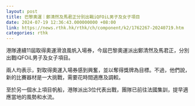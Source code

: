 ```yaml
---
layout: post
title: 巴黎奧運｜鄭清然及馬君正分別出戰iQFOiL男子及女子項目
date: 2024-07-19 12:36:43.000000000 +08:00
link: https://news.rthk.hk/rthk/ch/component/k2/1762267-20240719.htm
categories: rthk
---
```


港隊連續11屆取得奧運滑浪風帆入場券，今屆巴黎奧運派出鄭清然及馬君正，分別出戰iQFOiL男子及女子項目。

兩人均表示，對取得奧運入場券感到興奮，並以奪得獎牌為目標。不過，他們說，新的比賽器材是一大挑戰，需要花時間適應及調較。

至於另一個水上項目帆船，港隊派出3位代表出戰，團隊已前往法國集訓，提早適應當地的風勢和水流。
